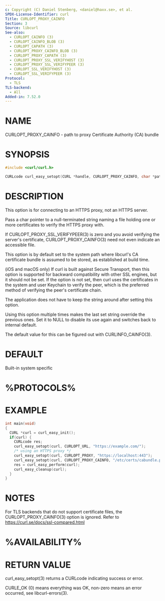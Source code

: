```yaml
---
c: Copyright (C) Daniel Stenberg, <daniel@haxx.se>, et al.
SPDX-License-Identifier: curl
Title: CURLOPT_PROXY_CAINFO
Section: 3
Source: libcurl
See-also:
  - CURLOPT_CAINFO (3)
  - CURLOPT_CAINFO_BLOB (3)
  - CURLOPT_CAPATH (3)
  - CURLOPT_PROXY_CAINFO_BLOB (3)
  - CURLOPT_PROXY_CAPATH (3)
  - CURLOPT_PROXY_SSL_VERIFYHOST (3)
  - CURLOPT_PROXY_SSL_VERIFYPEER (3)
  - CURLOPT_SSL_VERIFYHOST (3)
  - CURLOPT_SSL_VERIFYPEER (3)
Protocol:
  - TLS
TLS-backend:
  - All
Added-in: 7.52.0
---
```


# NAME

CURLOPT_PROXY_CAINFO - path to proxy Certificate Authority (CA) bundle

# SYNOPSIS

~~~c
#include <curl/curl.h>

CURLcode curl_easy_setopt(CURL *handle, CURLOPT_PROXY_CAINFO, char *path);
~~~

# DESCRIPTION

This option is for connecting to an HTTPS proxy, not an HTTPS server.

Pass a char pointer to a null-terminated string naming a file holding one or
more certificates to verify the HTTPS proxy with.

If CURLOPT_PROXY_SSL_VERIFYPEER(3) is zero and you avoid verifying the
server's certificate, CURLOPT_PROXY_CAINFO(3) need not even indicate an
accessible file.

This option is by default set to the system path where libcurl's CA
certificate bundle is assumed to be stored, as established at build time.

(iOS and macOS only) If curl is built against Secure Transport, then this
option is supported for backward compatibility with other SSL engines, but it
should not be set. If the option is not set, then curl uses the certificates
in the system and user Keychain to verify the peer, which is the preferred
method of verifying the peer's certificate chain.

The application does not have to keep the string around after setting this
option.

Using this option multiple times makes the last set string override the
previous ones. Set it to NULL to disable its use again and switches back to
internal default.

The default value for this can be figured out with CURLINFO_CAINFO(3).

# DEFAULT

Built-in system specific

# %PROTOCOLS%

# EXAMPLE

~~~c
int main(void)
{
  CURL *curl = curl_easy_init();
  if(curl) {
    CURLcode res;
    curl_easy_setopt(curl, CURLOPT_URL, "https://example.com/");
    /* using an HTTPS proxy */
    curl_easy_setopt(curl, CURLOPT_PROXY, "https://localhost:443");
    curl_easy_setopt(curl, CURLOPT_PROXY_CAINFO, "/etc/certs/cabundle.pem");
    res = curl_easy_perform(curl);
    curl_easy_cleanup(curl);
  }
}
~~~

# NOTES

For TLS backends that do not support certificate files, the
CURLOPT_PROXY_CAINFO(3) option is ignored. Refer to
https://curl.se/docs/ssl-compared.html

# %AVAILABILITY%

# RETURN VALUE

curl_easy_setopt(3) returns a CURLcode indicating success or error.

CURLE_OK (0) means everything was OK, non-zero means an error occurred, see
libcurl-errors(3).

